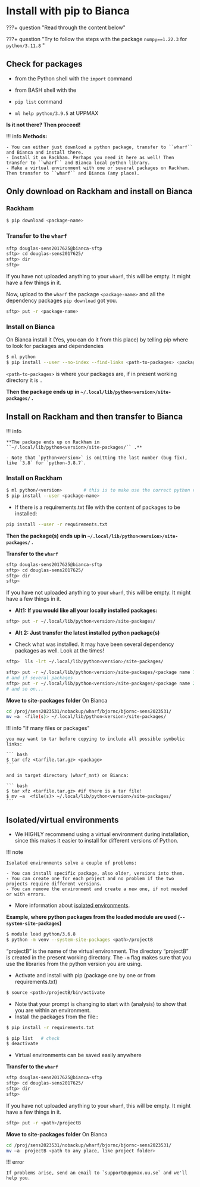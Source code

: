 # Install with pip to Bianca

???+ question "Read through the content below"

???+ question "Try to follow the steps with the package ``numpy==1.22.3`` for ``python/3.11.8`` "

## Check for packages

- from the Python shell with the ``import`` command
- from BASH shell with the

- ``pip list`` command
- ``ml help python/3.9.5`` at UPPMAX

**Is it not there? Then proceed!**

!!! info
    **Methods:**

    - You can either just download a python package, transfer to ``wharf`` and Bianca and install there.
    - Install it on Rackham. Perhaps you need it here as well! Then transfer to ``wharf`` and Bianca local python library.
    - Make a virtual environment with one or several packages on Rackham. Then transfer to ``wharf`` and Bianca (any place).

## Only download on Rackham and install on Bianca

### Rackham

``` sh
$ pip download <package-name>
```

### Transfer to the ``wharf``

```bash
sftp douglas-sens2017625@bianca-sftp
sftp> cd douglas-sens2017625/
sftp> dir
sftp>
```

If you have not uploaded anything to your ``wharf``, this will be empty. It might have a few things in it.

Now, upload to the `wharf` the package `<package-name>` and all the dependency packages `pip download` got you.

``` bash
sftp> put -r <package-name>
```

### Install on Bianca

On Bianca
install it (Yes, you can do it from this place) by telling pip where to look for packages and dependencies

``` sh
$ ml python
$ pip install --user --no-index --find-links <path-to-packages> <package-name>
```

`<path-to-packages>` is where your packages are, if in present working directory it is `.`

**Then the package ends up in ``~/.local/lib/python<version>/site-packages/`` .**

## Install on Rackham and then transfer to Bianca

!!! info

    **The package ends up on Rackham in ``~/.local/lib/python<version>/site-packages/`` .**

    - Note that `python<version>` is omitting the last number (bug fix), like `3.8` for `python-3.8.7`.


### Install on Rackham

``` sh
$ ml python/<version>        # this is to make use the correct python version and possible dependencies already available
$ pip install --user <package-name>
```

- If there is a requirements.txt file with the content of packages to be installed:

```bash
pip install --user -r requirements.txt
```

**Then the package(s) ends up in ``~/.local/lib/python<version>/site-packages/`` .**

**Transfer to the ``wharf``**

``` bash
sftp douglas-sens2017625@bianca-sftp
sftp> cd douglas-sens2017625/
sftp> dir
sftp>
```

If you have not uploaded anything to your ``wharf``, this will be empty. It might have a few things in it.

- **Alt1: If you would like all your locally installed packages:**

``` bash
sftp> put -r ~/.local/lib/python<version>/site-packages/
```

- **Alt 2: Just transfer the latest installed python package(s)**

- Check what was installed. It may have been several dependency packages as well. Look at the times!

``` bash
sftp>  lls -lrt ~/.local/lib/python<version>/site-packages/
```

``` bash
sftp> put -r ~/.local/lib/python<version>/site-packages/<package name 1>
# and if several packages
sftp> put -r ~/.local/lib/python<version>/site-packages/<package name 2>
# and so on...
```

**Move to site-packages folder**
On Bianca

``` bash
cd /proj/sens2023531/nobackup/wharf/bjornc/bjornc-sens2023531/
mv –a  <file(s)> ~/.local/lib/python<version>/site-packages/
```

!!! info "If many files or packages"

    you may want to tar before copying to include all possible symbolic links:

    ``` bash
    $ tar cfz <tarfile.tar.gz> <package>
    ```

    and in target directory (wharf_mnt) on Bianca:

    ``` bash
    $ tar xfz <tarfile.tar.gz> #if there is a tar file!
    $ mv –a  <file(s)> ~/.local/lib/python<version>/site-packages/
    ```


## Isolated/virtual environments

- We HIGHLY recommend using a virtual environment during installation, since this makes it easier to install for different versions of Python.

!!! note

    Isolated environments solve a couple of problems:

    - You can install specific package, also older, versions into them.
    - You can create one for each project and no problem if the two projects require different versions.
    - You can remove the environment and create a new one, if not needed or with errors.

- More information about [isolated environments](https://uppmax.github.io/HPC-python/extra/isolated_deeper.html).

**Example, where python packages from the loaded module are used (``--system-site-packages``)**

``` bash
$ module load python/3.6.8
$ python -m venv --system-site-packages <path>/projectB
```

“projectB” is the name of the virtual environment. The directory “projectB” is created in the present working directory. The ``-m`` flag makes sure that you use the libraries from the python version you are using.

- Activate and install with pip (package one by one or from requirements.txt)

``` bash
$ source <path>/projectB/bin/activate
```

- Note that your prompt is changing to start with (analysis) to show that you are within an environment.
- Install the packages from the file::

```bash
$ pip install -r requirements.txt

$ pip list   # check
$ deactivate
```

- Virtual environments can be saved easily anywhere

**Transfer to the ``wharf``**

``` bash
sftp douglas-sens2017625@bianca-sftp
sftp> cd douglas-sens2017625/
sftp> dir
sftp>
```

If you have not uploaded anything to your ``wharf``, this will be empty. It might have a few things in it.

``` bash
sftp> put -r <path>/projectB
```

**Move to site-packages folder**
On Bianca

``` bash
cd /proj/sens2023531/nobackup/wharf/bjornc/bjornc-sens2023531/
mv –a  projectB <path to any place, like project folder>
```

!!! error

    If problems arise, send an email to `support@uppmax.uu.se` and we'll help you.
